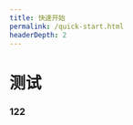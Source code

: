 ```yaml
---
title: 快速开始
permalink: /quick-start.html
headerDepth: 2
---
```



# 测试

### 122

<!-- @include: ../README.md#quick-start -->
